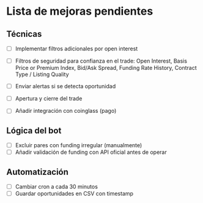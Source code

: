 # Lista de mejoras pendientes

## Técnicas

- [ ] Implementar filtros adicionales por open interest
- [ ] Filtros de seguridad para confianza en el trade:  Open Interest, Basis Price or Premium Index, Bid/Ask Spread, Funding Rate History, Contract Type / Listing Quality
- [ ] Enviar alertas si se detecta oportunidad
- [ ] Apertura y cierre del trade
- [ ] Añadir integración con coinglass (pago)


## Lógica del bot
- [ ] Excluir pares con funding irregular (manualmente)
- [ ] Añadir validación de funding con API oficial antes de operar

## Automatización
- [ ] Cambiar cron a cada 30 minutos
- [ ] Guardar oportunidades en CSV con timestamp
